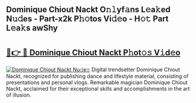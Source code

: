 ## Dominique Chiout Nackt O𝚗𝚕yf𝚊ns L𝚎a𝚔ed N𝚞𝚍es - Part-x2k P𝚑𝚘tos Vi𝚍𝚎o - H𝚘𝚝 Part L𝚎a𝚔s awShy

# <h2><a href="http://kfes8ff.oniu.top/?m=Dominique+Chiout+Nackt">🔗👉 🔴 Dominique Chiout Nackt P𝚑ot𝚘𝚜 V𝚒d𝚎o</a></h2>

[![Dominique Chiout Nackt Nu𝚍e𝚜](https://i.imgur.com/0qMVB7G.gif)](http://kfes8ff.oniu.top/?m=Dominique+Chiout+Nackt)
Digital trendsetter Dominique Chiout Nackt, recognized for publishing dance and lifestyle material, consisting of presentations and personal vlogs. Remarkable magician Dominique Chiout Nackt, acclaimed for their exceptional skills and accomplishments in the art of illusion.  
